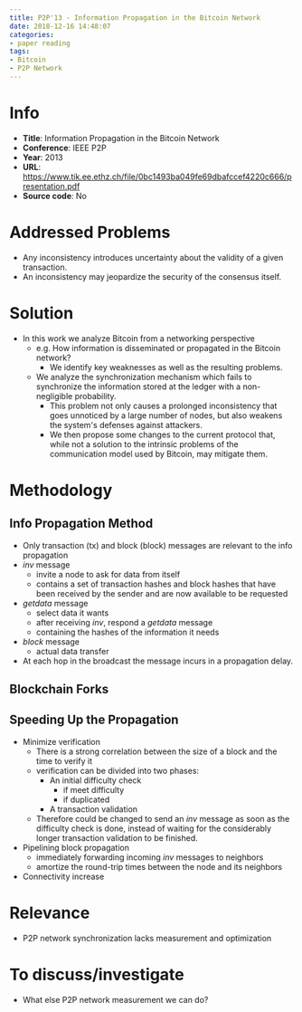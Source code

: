 ```yaml
---
title: P2P'13 - Information Propagation in the Bitcoin Network
date: 2018-12-16 14:48:07
categories:
- paper reading
tags:
- Bitcoin
- P2P Network
---
```



# Info

- **Title**: Information Propagation in the Bitcoin Network
- **Conference**: IEEE P2P
- **Year**: 2013
- **URL**: https://www.tik.ee.ethz.ch/file/0bc1493ba049fe69dbafccef4220c666/presentation.pdf
- **Source code**: No

# Addressed Problems

- Any inconsistency introduces uncertainty about the validity of a given transaction.
- An inconsistency may jeopardize the security of the consensus itself.


# Solution

- In this work we analyze Bitcoin from a networking perspective
  - e.g. How information is disseminated or propagated in the Bitcoin network?
    - We identify key weaknesses as well as the resulting problems.
  - We analyze the synchronization mechanism which fails to synchronize the information stored at the ledger with a non-negligible probability.
    - This problem not only causes a prolonged inconsistency that goes unnoticed by a large number of nodes, but also weakens the system's defenses against attackers.
    - We then propose some changes to the current protocol that, while not a solution to the intrinsic problems of the communication model used by Bitcoin, may mitigate them.

# Methodology

## Info Propagation Method

- Only transaction (tx) and block (block) messages are relevant to the info propagation
- *inv* message
  - invite a node to ask for data from itself
  - contains a set of transaction hashes and block hashes that have been received by the sender and are now available to be requested
- *getdata* message
  - select data it wants
  - after receiving *inv*, respond a *getdata* message
  - containing the hashes of the information it needs
- *block* message
  - actual data transfer
- At each hop in the broadcast the message incurs in a propagation delay.

## Blockchain Forks

## Speeding Up the Propagation

- Minimize verification 
  - There is a strong correlation between the size of a block and the time to verify it
  - verification can be divided into two phases:
    - An initial difficulty check
      - if meet difficulty
      - if duplicated
    - A transaction validation
  - Therefore could be changed to send an *inv* message as soon as the difficulty check is done, instead of waiting for the considerably longer transaction validation to be finished.
- Pipelining block propagation
  - immediately forwarding incoming *inv* messages to neighbors
  - amortize the round-trip times between the node and its neighbors
- Connectivity increase

# Relevance

- P2P network synchronization lacks measurement and optimization

# To discuss/investigate

- What else P2P network measurement we can do?
